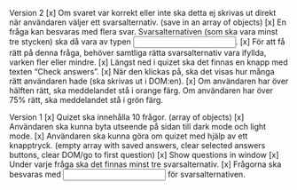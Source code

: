 Version 2
[x] Om svaret var korrekt eller inte ska detta ej skrivas ut direkt när användaren väljer ett svarsalternativ. (save in an array of objects)
[x] En fråga kan besvaras med flera svar. Svarsalternativen (som ska vara minst tre stycken) ska då vara av typen <input type=”checkbox”>. 
[x] För att få rätt på denna fråga, behöver samtliga rätta svarsalternativ vara ifyllda, varken fler eller mindre.
[x] Längst ned i quizet ska det finnas en knapp med texten “Check answers”. 
[x] När den klickas på, ska det visas hur många rätt användaren hade (ska skrivas ut i DOM:en). 
[x] Om användaren har över hälften rätt, ska meddelandet stå i orange färg. Om användaren har över 75% rätt, ska meddelandet stå i grön färg.

Version 1
[x] Quizet ska innehålla 10 frågor. (array of objects)
[x] Användaren ska kunna byta utseende på sidan till dark mode och light mode.
[x] Användaren ska kunna göra om quizet med hjälp av ett knapptryck. (empty array with saved answers, clear selected answers buttons, clear DOM/go to first question)
[x] Show questions in window
[x] Under varje fråga ska det finnas minst tre svarsalternativ.
[x] Frågorna ska besvaras med <input type=”radio”> för svarsalternativen.


